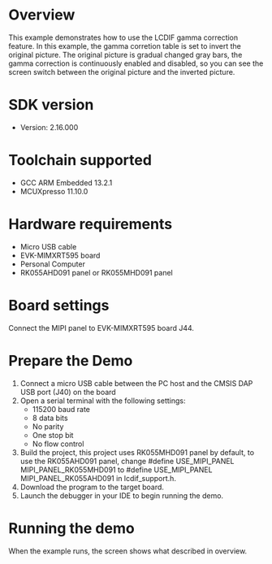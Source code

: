 Overview
========
This example demonstrates how to use the LCDIF gamma correction feature. In this
example, the gamma corretion table is set to invert the original picture. The
original picture is gradual changed gray bars, the gamma correction is continuously
enabled and disabled, so you can see the screen switch between the original
picture and the inverted picture.

SDK version
===========
- Version: 2.16.000

Toolchain supported
===================
- GCC ARM Embedded  13.2.1
- MCUXpresso  11.10.0

Hardware requirements
=====================
- Micro USB cable
- EVK-MIMXRT595 board
- Personal Computer
- RK055AHD091 panel or RK055MHD091 panel

Board settings
==============
Connect the MIPI panel to EVK-MIMXRT595 board J44.

Prepare the Demo
================
1.  Connect a micro USB cable between the PC host and the CMSIS DAP USB port (J40) on the board
2.  Open a serial terminal with the following settings:
    - 115200 baud rate
    - 8 data bits
    - No parity
    - One stop bit
    - No flow control
3.  Build the project, this project uses RK055MHD091 panel by default, to use the RK055AHD091 panel,
    change #define USE_MIPI_PANEL MIPI_PANEL_RK055MHD091 to #define USE_MIPI_PANEL MIPI_PANEL_RK055AHD091
    in lcdif_support.h.
4.  Download the program to the target board.
5.  Launch the debugger in your IDE to begin running the demo.

Running the demo
================
When the example runs, the screen shows what described in overview.
